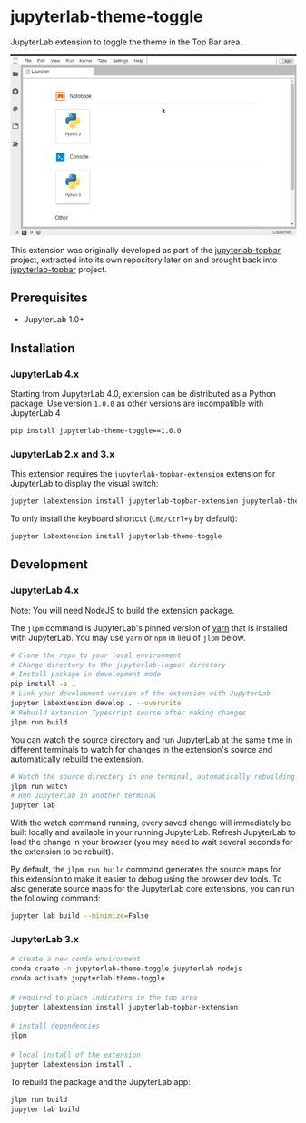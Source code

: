 # jupyterlab-theme-toggle

JupyterLab extension to toggle the theme in the Top Bar area.

![screencast](./doc/screencast.gif)

This extension was originally developed as part of the [jupyterlab-topbar](https://github.com/jtpio/jupyterlab-topbar) project, extracted into its own repository later on and
brought back into [jupyterlab-topbar](https://github.com/jtpio/jupyterlab-topbar) project.

## Prerequisites

- JupyterLab 1.0+

## Installation

### JupyterLab 4.x

Starting from JupyterLab 4.0, extension can be distributed as a Python package.
Use version `1.0.0` as other versions are incompatible with JupyterLab 4

```bash
pip install jupyterlab-theme-toggle==1.0.0
```

### JupyterLab 2.x and 3.x

This extension requires the `jupyterlab-topbar-extension` extension for JupyterLab to display the visual switch:

```bash
jupyter labextension install jupyterlab-topbar-extension jupyterlab-theme-toggle
```

To only install the keyboard shortcut (`Cmd/Ctrl+y` by default):

```bash
jupyter labextension install jupyterlab-theme-toggle
```

## Development

### JupyterLab 4.x

Note: You will need NodeJS to build the extension package.

The `jlpm` command is JupyterLab's pinned version of
[yarn](https://yarnpkg.com/) that is installed with JupyterLab. You may use
`yarn` or `npm` in lieu of `jlpm` below.

```bash
# Clone the repo to your local environment
# Change directory to the jupyterlab-logout directory
# Install package in development mode
pip install -e .
# Link your development version of the extension with JupyterLab
jupyter labextension develop . --overwrite
# Rebuild extension Typescript source after making changes
jlpm run build
```

You can watch the source directory and run JupyterLab at the same time in different terminals to watch for changes in the extension's source and automatically rebuild the extension.

```bash
# Watch the source directory in one terminal, automatically rebuilding when needed
jlpm run watch
# Run JupyterLab in another terminal
jupyter lab
```

With the watch command running, every saved change will immediately be built locally and available in your running JupyterLab. Refresh JupyterLab to load the change in your browser (you may need to wait several seconds for the extension to be rebuilt).

By default, the `jlpm run build` command generates the source maps for this extension to make it easier to debug using the browser dev tools. To also generate source maps for the JupyterLab core extensions, you can run the following command:

```bash
jupyter lab build --minimize=False
```

### JupyterLab 3.x

```bash
# create a new conda environment
conda create -n jupyterlab-theme-toggle jupyterlab nodejs
conda activate jupyterlab-theme-toggle

# required to place indicators in the top area
jupyter labextension install jupyterlab-topbar-extension

# install dependencies
jlpm

# local install of the extension
jupyter labextension install .
```

To rebuild the package and the JupyterLab app:

```bash
jlpm run build
jupyter lab build
```
